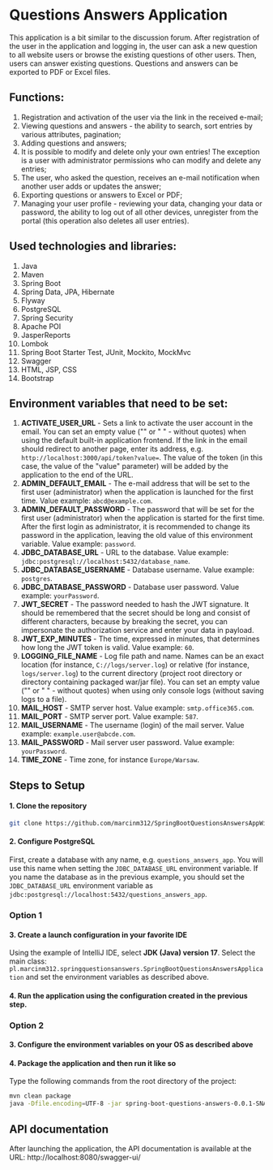 # Questions Answers Application

This application is a bit similar to the discussion forum. After registration of the user in the application and logging in, the user can ask a new question to all website users or browse the existing questions of other users. Then, users can answer existing questions. Questions and answers can be exported to PDF or Excel files.

## Functions:
1. Registration and activation of the user via the link in the received e-mail;
2. Viewing questions and answers - the ability to search, sort entries by various attributes, pagination;
3. Adding questions and answers;
4. It is possible to modify and delete only your own entries! The exception is a user with administrator permissions who can modify and delete any entries;
5. The user, who asked the question, receives an e-mail notification when another user adds or updates the answer;
6. Exporting questions or answers to Excel or PDF;
7. Managing your user profile - reviewing your data, changing your data or password, the ability to log out of all other devices, unregister from the portal (this operation also deletes all user entries).

## Used technologies and libraries:
1. Java
2. Maven
3. Spring Boot
4. Spring Data, JPA, Hibernate
5. Flyway
6. PostgreSQL
7. Spring Security
8. Apache POI
9. JasperReports
10. Lombok
11. Spring Boot Starter Test, JUnit, Mockito, MockMvc
12. Swagger
13. HTML, JSP, CSS
14. Bootstrap

## Environment variables that need to be set:
1. **ACTIVATE_USER_URL** - Sets a link to activate the user account in the email. You can set an empty value ("" or " " - without quotes) when using the default built-in application frontend. If the link in the email should redirect to another page, enter its address, e.g. `http://localhost:3000/api/token?value=`. The value of the token (in this case, the value of the "value" parameter) will be added by the application to the end of the URL.
2. **ADMIN_DEFAULT_EMAIL** - The e-mail address that will be set to the first user (administrator) when the application is launched for the first time. Value example: `abcd@example.com`.
3. **ADMIN_DEFAULT_PASSWORD** - The password that will be set for the first user (administrator) when the application is started for the first time. After the first login as administrator, it is recommended to change its password in the application, leaving the old value of this environment variable. Value example: `password`.
4. **JDBC_DATABASE_URL** - URL to the database. Value example: `jdbc:postgresql://localhost:5432/database_name`.
5. **JDBC_DATABASE_USERNAME** - Database username. Value example: `postgres`.
6. **JDBC_DATABASE_PASSWORD** - Database user password. Value example: `yourPassword`.
7. **JWT_SECRET** - The password needed to hash the JWT signature. It should be remembered that the secret should be long and consist of different characters, because by breaking the secret, you can impersonate the authorization service and enter your data in payload.
8. **JWT_EXP_MINUTES** - The time, expressed in minutes, that determines how long the JWT token is valid. Value example: `60`.
9. **LOGGING_FILE_NAME** - Log file path and name. Names can be an exact location (for instance, `C://logs/server.log`) or relative (for instance, `logs/server.log`) to the current directory (project root directory or directory containing packaged war/jar file). You can set an empty value ("" or " " - without quotes) when using only console logs (without saving logs to a file).
10. **MAIL_HOST** - SMTP server host. Value example: `smtp.office365.com`.
11. **MAIL_PORT** - SMTP server port. Value example: `587`.
12. **MAIL_USERNAME** - The username (login) of the mail server. Value example: `example.user@abcde.com`.
13. **MAIL_PASSWORD** - Mail server user password. Value example: `yourPassword`.
14. **TIME_ZONE** - Time zone, for instance `Europe/Warsaw`.

## Steps to Setup

#### 1. Clone the repository

```bash
git clone https://github.com/marcinm312/SpringBootQuestionsAnswersAppWithApi.git
```

#### 2. Configure PostgreSQL

First, create a database with any name, e.g. `questions_answers_app`. You will use this name when setting the `JDBC_DATABASE_URL` environment variable. If you name the database as in the previous example, you should set the `JDBC_DATABASE_URL` environment variable as `jdbc:postgresql://localhost:5432/questions_answers_app`.

### Option 1

#### 3. Create a launch configuration in your favorite IDE

Using the example of IntelliJ IDE, select **JDK (Java) version 17**. Select the main class: `pl.marcinm312.springquestionsanswers.SpringBootQuestionsAnswersApplication` and set the environment variables as described above.

#### 4. Run the application using the configuration created in the previous step.

### Option 2

#### 3. Configure the environment variables on your OS as described above

#### 4. Package the application and then run it like so

Type the following commands from the root directory of the project:
```bash
mvn clean package
java -Dfile.encoding=UTF-8 -jar spring-boot-questions-answers-0.0.1-SNAPSHOT.war
```

## API documentation
After launching the application, the API documentation is available at the URL:
http://localhost:8080/swagger-ui/
